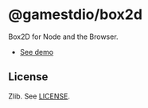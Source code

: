 # @gamestdio/box2d

Box2D for Node and the Browser.

- [See demo](https://rawgit.com/gamestdio/box2d/master/Box2D/Build/Testbed/index.html)

License
---

Zlib. See [LICENSE](LICENSE).
